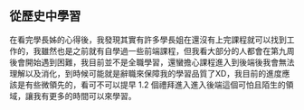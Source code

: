 ## 從歷史中學習
在看完學長姊的心得後，我發現其實有許多學長姐在還沒有上完課程就可以找到工作的，我雖然也是之前就有自學過一些前端課程，但我看大部分的人都會在第九周後會開始遇到困難，我目前並不是全職學習，還蠻擔心課程進入到後端後我會無法理解以及消化，到時候可能就是辭職來保障我的學習品質了XD，我目前的進度應該是有些微領先的，看可不可以提早 1.2 個禮拜進入進入後端這個可怕且陌生的領域，讓我有更多的時間可以來學習。

